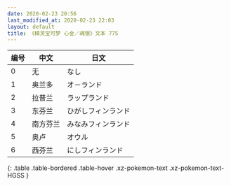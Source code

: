 ```yaml
---
date: 2020-02-23 20:56
last_modified_at: 2020-02-23 22:03
layout: default
title: 《精灵宝可梦 心金／魂银》文本 775
---
```

| 编号 | 中文 | 日文 |
| ---- | ---- | ---- |
| 0 | 无 | なし |
| 1 | 奥兰多 | オ－ランド |
| 2 | 拉普兰 | ラップランド |
| 3 | 东芬兰 | ひがしフィンランド |
| 4 | 南方芬兰 | みなみフィンランド |
| 5 | 奥卢 | オウル |
| 6 | 西芬兰 | にしフィンランド |
{: .table .table-bordered .table-hover .xz-pokemon-text .xz-pokemon-text-HGSS }